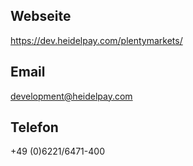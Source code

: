 ## Webseite
 
https://dev.heidelpay.com/plentymarkets/
 
## Email
 
development@heidelpay.com
 
## Telefon
 
+49 (0)6221/6471-400